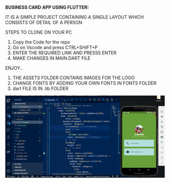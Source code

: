 **BUSINESS CARD APP USING FLUTTER:**

IT IS A SIMPLE PROJECT CONTAINING A SINGLE LAYOUT WHICH CONSISTS OF DETAIL OF A PERSON

STEPS TO CLONE ON YOUR PC
1. Copy the Code for the repo
2. Go on Vscode and press CTRL+SHIFT+P
3. ENTER THE REQUIRED LINK AND PRESSS ENTER
4. MAKE CHANGES IN MAIN.DART FILE

ENJOY..

1. THE ASSETS FOLDER CONTAINS IMAGES FOR THE LOGO
2. CHANGE FONTS BY ADDING YOUR OWN FONTS IN FONTS FOLDER 
3. dart FILE IS IN .lib FOLDER


<img src=https://github.com/harshitrathod1/Business-Card-APP-Using-Flutter/blob/master/assets/images/applook.png>
